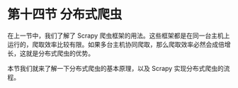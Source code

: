 # 第十四节 分布式爬虫

在上一节中，我们了解了 Scrapy 爬虫框架的用法。这些框架都是在同一台主机上运行的，爬取效率比较有限。如果多台主机协同爬取，那么爬取效率必然会成倍增长，这就是分布式爬虫的优势。

本节我们就来了解一下分布式爬虫的基本原理，以及 Scrapy 实现分布式爬虫的流程。